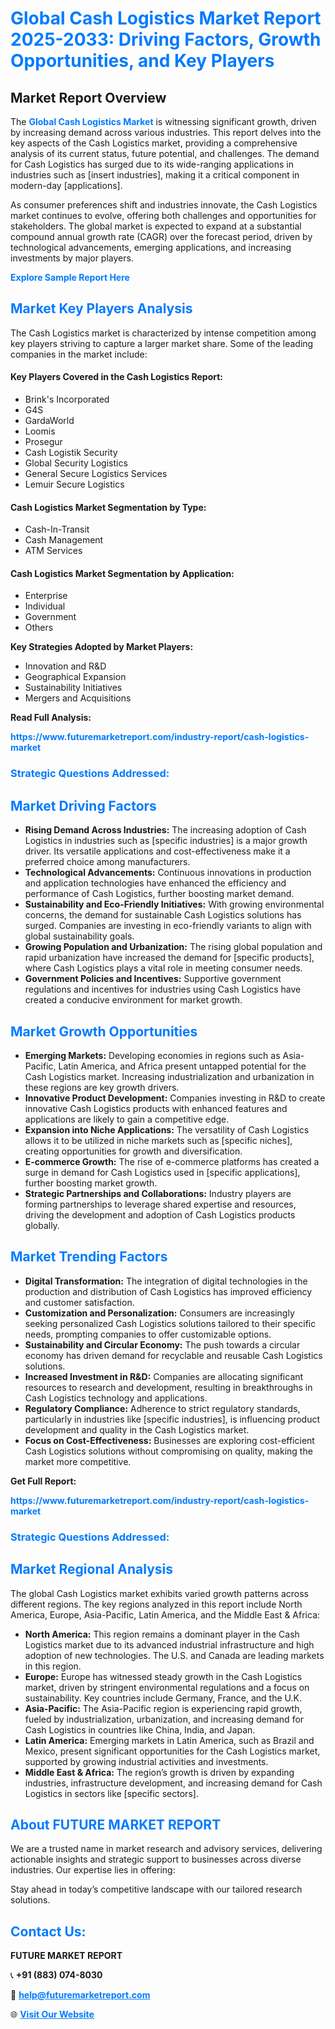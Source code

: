 <h1 style="color: #007BFF;">Global Cash Logistics Market Report 2025-2033: Driving Factors, Growth Opportunities, and Key Players</h1>

<section id="overview">
<h2>Market Report Overview</h2>
<p>The <a href="https://www.futuremarketreport.com/industry-report/cash-logistics-market" style="color: #007BFF; text-decoration: none;"><strong>Global Cash Logistics Market</strong></a> is witnessing significant growth, driven by increasing demand across various industries. This report delves into the key aspects of the Cash Logistics market, providing a comprehensive analysis of its current status, future potential, and challenges. The demand for Cash Logistics has surged due to its wide-ranging applications in industries such as [insert industries], making it a critical component in modern-day [applications].</p>
<p>As consumer preferences shift and industries innovate, the Cash Logistics market continues to evolve, offering both challenges and opportunities for stakeholders. The global market is expected to expand at a substantial compound annual growth rate (CAGR) over the forecast period, driven by technological advancements, emerging applications, and increasing investments by major players.</p>
</section>

<section id="overview">
<p><a href="https://www.futuremarketreport.com/request-sample/reportId=64128" style="color: #007BFF; text-decoration: none;"><strong>Explore Sample Report Here</strong></a></p>
</section>

<section id="key-players">
<h2 style="color: #007BFF;">Market Key Players Analysis</h2>
<p>The Cash Logistics market is characterized by intense competition among key players striving to capture a larger market share. Some of the leading companies in the market include:</p>
<h4>Key Players Covered in the Cash Logistics Report:</h4>
<ul><li>Brink&#039;s Incorporated</li><li>G4S</li><li>GardaWorld</li><li>Loomis</li><li>Prosegur</li><li>Cash Logistik Security</li><li>Global Security Logistics</li><li>General Secure Logistics Services</li><li>Lemuir Secure Logistics</li></ul>
<h4>Cash Logistics Market Segmentation by Type:</h4>
<ul><li>Cash-In-Transit</li><li>Cash Management</li><li>ATM Services</li></ul>

<h4>Cash Logistics Market Segmentation by Application:</h4>
<ul><li>Enterprise</li><li>Individual</li><li>Government</li><li>Others</li></ul>
<p><strong>Key Strategies Adopted by Market Players:</strong></p>
<ul>
<li>Innovation and R&D</li>
<li>Geographical Expansion</li>
<li>Sustainability Initiatives</li>
<li>Mergers and Acquisitions</li>
</ul>
</section>

<section>
<p><strong>Read Full Analysis: </strong></p><a href="https://www.futuremarketreport.com/industry-report/cash-logistics-market" style="color: #007BFF; text-decoration: none;"><strong>https://www.futuremarketreport.com/industry-report/cash-logistics-market</strong></a>
<h3 style="color: #007BFF;">Strategic Questions Addressed:</h3>
</section>

<section id="driving-factors">
<h2 style="color: #007BFF;">Market Driving Factors</h2>
<ul>
<li><strong>Rising Demand Across Industries:</strong> The increasing adoption of Cash Logistics in industries such as [specific industries] is a major growth driver. Its versatile applications and cost-effectiveness make it a preferred choice among manufacturers.</li>
<li><strong>Technological Advancements:</strong> Continuous innovations in production and application technologies have enhanced the efficiency and performance of Cash Logistics, further boosting market demand.</li>
<li><strong>Sustainability and Eco-Friendly Initiatives:</strong> With growing environmental concerns, the demand for sustainable Cash Logistics solutions has surged. Companies are investing in eco-friendly variants to align with global sustainability goals.</li>
<li><strong>Growing Population and Urbanization:</strong> The rising global population and rapid urbanization have increased the demand for [specific products], where Cash Logistics plays a vital role in meeting consumer needs.</li>
<li><strong>Government Policies and Incentives:</strong> Supportive government regulations and incentives for industries using Cash Logistics have created a conducive environment for market growth.</li>
</ul>
</section>

<section id="growth-opportunities">
<h2 style="color: #007BFF;">Market Growth Opportunities</h2>
<ul>
<li><strong>Emerging Markets:</strong> Developing economies in regions such as Asia-Pacific, Latin America, and Africa present untapped potential for the Cash Logistics market. Increasing industrialization and urbanization in these regions are key growth drivers.</li>
<li><strong>Innovative Product Development:</strong> Companies investing in R&D to create innovative Cash Logistics products with enhanced features and applications are likely to gain a competitive edge.</li>
<li><strong>Expansion into Niche Applications:</strong> The versatility of Cash Logistics allows it to be utilized in niche markets such as [specific niches], creating opportunities for growth and diversification.</li>
<li><strong>E-commerce Growth:</strong> The rise of e-commerce platforms has created a surge in demand for Cash Logistics used in [specific applications], further boosting market growth.</li>
<li><strong>Strategic Partnerships and Collaborations:</strong> Industry players are forming partnerships to leverage shared expertise and resources, driving the development and adoption of Cash Logistics products globally.</li>
</ul>
</section>

<section id="trending-factors">
<h2 style="color: #007BFF;">Market Trending Factors</h2>
<ul>
<li><strong>Digital Transformation:</strong> The integration of digital technologies in the production and distribution of Cash Logistics has improved efficiency and customer satisfaction.</li>
<li><strong>Customization and Personalization:</strong> Consumers are increasingly seeking personalized Cash Logistics solutions tailored to their specific needs, prompting companies to offer customizable options.</li>
<li><strong>Sustainability and Circular Economy:</strong> The push towards a circular economy has driven demand for recyclable and reusable Cash Logistics solutions.</li>
<li><strong>Increased Investment in R&D:</strong> Companies are allocating significant resources to research and development, resulting in breakthroughs in Cash Logistics technology and applications.</li>
<li><strong>Regulatory Compliance:</strong> Adherence to strict regulatory standards, particularly in industries like [specific industries], is influencing product development and quality in the Cash Logistics market.</li>
<li><strong>Focus on Cost-Effectiveness:</strong> Businesses are exploring cost-efficient Cash Logistics solutions without compromising on quality, making the market more competitive.</li>
</ul>
</section>

<section>
<p><strong>Get Full Report: </strong></p><a href="https://www.futuremarketreport.com/industry-report/cash-logistics-market" style="color: #007BFF; text-decoration: none;"><strong>https://www.futuremarketreport.com/industry-report/cash-logistics-market</strong></a>
<h3 style="color: #007BFF;">Strategic Questions Addressed:</h3>
</section>


<section id="regional-analysis">
<h2 style="color: #007BFF;">Market Regional Analysis</h2>
<p>The global Cash Logistics market exhibits varied growth patterns across different regions. The key regions analyzed in this report include North America, Europe, Asia-Pacific, Latin America, and the Middle East & Africa:</p>
<ul>
<li><strong>North America:</strong> This region remains a dominant player in the Cash Logistics market due to its advanced industrial infrastructure and high adoption of new technologies. The U.S. and Canada are leading markets in this region.</li>
<li><strong>Europe:</strong> Europe has witnessed steady growth in the Cash Logistics market, driven by stringent environmental regulations and a focus on sustainability. Key countries include Germany, France, and the U.K.</li>
<li><strong>Asia-Pacific:</strong> The Asia-Pacific region is experiencing rapid growth, fueled by industrialization, urbanization, and increasing demand for Cash Logistics in countries like China, India, and Japan.</li>
<li><strong>Latin America:</strong> Emerging markets in Latin America, such as Brazil and Mexico, present significant opportunities for the Cash Logistics market, supported by growing industrial activities and investments.</li>
<li><strong>Middle East & Africa:</strong> The region’s growth is driven by expanding industries, infrastructure development, and increasing demand for Cash Logistics in sectors like [specific sectors].</li>
</ul>
</section>

<footer>
<h2 style="color: #007BFF;">About FUTURE MARKET REPORT</h2>
<p>We are a trusted name in market research and advisory services, delivering actionable insights and strategic support to businesses across diverse industries. Our expertise lies in offering:</p>

<p>Stay ahead in today’s competitive landscape with our tailored research solutions.</p>

<h2 style="color: #007BFF;">Contact Us:</h2>
<p><strong>FUTURE MARKET REPORT</strong></p>
<p>📞 <strong>+91 (883) 074-8030</strong></p>
<p>📧 <strong><a href="mailto:help@futuremarketreport.com" style="color: #007BFF;">help@futuremarketreport.com</a></strong></p>
<p>🌐 <strong><a href="https://www.futuremarketreport.com/" style="color: #007BFF;">Visit Our Website</a></strong></p>
</footer>